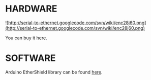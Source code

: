 # HARDWARE #

![http://serial-to-ethernet.googlecode.com/svn/wiki/enc28j60.png](http://serial-to-ethernet.googlecode.com/svn/wiki/enc28j60.png)

You can buy it [here](http://www.geeetech.com/arduino-enc28j60-ethernet-module-p-263.html).


# SOFTWARE #

Arduino EtherShield library can be found [here](http://ethershield.thiseldo.co.uk/index.html).